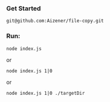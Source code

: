 ### Get Started

```git
git@github.com:Aizener/file-copy.git
```

### Run:

```shell
node index.js
```

or

```shell
node index.js 1|0
```

or

```shell
node index.js 1|0 ./targetDir
```
